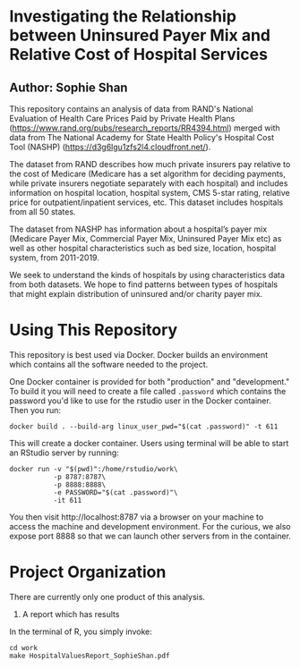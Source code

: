 Investigating the Relationship between Uninsured Payer Mix and Relative Cost of Hospital Services
============================
Author: Sophie Shan
----------------------------
This repository contains an analysis of data from RAND's National Evaluation of Health Care Prices Paid by Private Health Plans (https://www.rand.org/pubs/research_reports/RR4394.html) merged with data from The National Academy for State Health Policy's Hospital Cost Tool (NASHP) (https://d3g6lgu1zfs2l4.cloudfront.net/).

The dataset from RAND describes how much private insurers pay relative to the cost of Medicare (Medicare has a set algorithm for deciding payments, while private insurers negotiate separately with each hospital) and includes information on hospital location, hospital system, CMS 5-star rating, relative price for outpatient/inpatient services, etc. This dataset includes hospitals from all 50 states.

The dataset from NASHP has information about a hospital’s payer mix (Medicare Payer Mix, Commercial Payer Mix, Uninsured Payer Mix etc) as well as other hospital characteristics such as bed size, location, hospital system, from 2011-2019.

We seek to understand the kinds of hospitals by using characteristics data from both datasets. We hope to find patterns between types of hospitals that might explain distribution of uninsured and/or charity payer mix. 

Using This Repository
============================
This repository is best used via Docker. Docker builds an environment which contains all the software needed to the project.

One Docker container is provided for both "production" and
"development." To build it you will need to create a file called
`.password` which contains the password you'd like to use for the
rstudio user in the Docker container. Then you run:

```
docker build . --build-arg linux_user_pwd="$(cat .password)" -t 611
```

This will create a docker container. Users using terminal will be able to start an RStudio server by running:

```
docker run -v "$(pwd)":/home/rstudio/work\
           -p 8787:8787\
           -p 8888:8888\
           -e PASSWORD="$(cat .password)"\
           -it 611
```

You then visit http://localhost:8787 via a browser on your machine to
access the machine and development environment. For the curious, we
also expose port 8888 so that we can launch other servers from in the
container.


Project Organization
====================
There are currently only one product of this analysis.
1) A report which has results

In the terminal of R, you simply invoke:

```
cd work
make HospitalValuesReport_SophieShan.pdf
```
